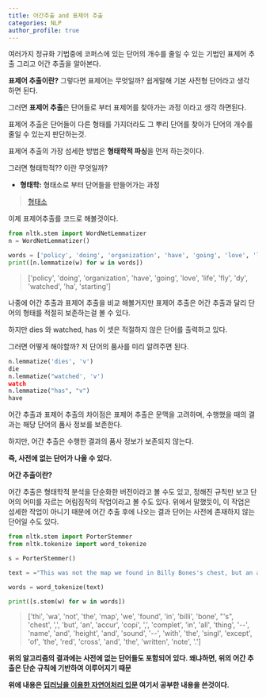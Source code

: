 ```yaml
---
title: 어간추출 and 표제어 추출
categories: NLP
author_profile: true
---
```


여러가지 정규화 기법중에 코퍼스에 있는 단어의 개수를 줄일 수 있는 기법인 표제어 추출 그리고 어간 추출을 알아본다.

**표제어 추출이란?**
그렇다면 표제어는 무엇일까? 쉽게말해 기본 사전형 단어라고 생각 하면 된다.

그러면 **표제어 추출**은 단어들로 부터 표제어를 찾아가는 과정 이라고 생각 하면된다.

표제어 추출은 단어들이 다른 형태를 가지더라도 그 뿌리 단어를 찾아가 단어의 개수를 줄일 수 있는지 판단하는것.

표제어 추출의 가장 섬세한 방법은 **형태학적 파싱**을 먼저 하는것이다. 

그러면 형태학적?? 이란 무엇일까?

- **형태학:** 형태소로 부터 단어들을 만들어가는 과정

>[형태소](https://youyoungnam.github.io/nlp/token/)

이제 표제어추출를 코드로 해볼것이다.

```python
from nltk.stem import WordNetLemmatizer
n = WordNetLemmatizer()

words = ['policy', 'doing', 'organization', 'have', 'going', 'love', 'lives', 'fly', 'dies', 'watched', 'has', 'starting']
print([n.lemmatize(w) for w in words])
```

>['policy', 'doing', 'organization', 'have', 'going', 'love', 'life', 'fly', 'dy', 'watched', 'ha', 'starting']

나중에 어간 추출과 표제어 추출을 비교 해볼거지만 
표제어 추출은 어간 추출과 달리 단어의 형태를 적절히 보존하는걸 볼 수 있다.

하지만 dies 와 watched, has 이 셋은 적절하지 않은 단어를 출력하고 있다.

그러면 어떻게 해야할까?
저 단어의 품사를 미리 알려주면 된다.
```python
n.lemmatize('dies', 'v')
die
n.lemmatize("watched', 'v')
watch
n.lemmatize("has", "v")
have
```
어간 추출과 표제어 추출의 차이점은 표제어 추출은 문맥을 고려하며, 수행했을 때의 결과는 해당 단어의 품사 정보를 보존한다.

하지만, 어간 추출은 수행한 결과의 품사 정보가 보존되지 않는다.

**즉, 사전에 없는 단어가 나올 수 있다.**


**어간 추출이란?**


어간 추출은 형태학적 분석을 단순화한 버전이라고 볼 수도 있고, 정해진 규칙만 보고 단어의 어미를 자르는 어림짐작의 작업이라고 볼 수도 있다.
위에서 말했듯이, 이 작업은 섬세한 작업이 아니기 때문에 어간 추출 후에 나오는 결과 단어는 사전에 존재하지 않는 단어일 수도 있다.


```python
from nltk.stem import PorterStemmer
from nltk.tokenize import word_tokenize

s = PorterStemmer()

text = ="This was not the map we found in Billy Bones's chest, but an accurate copy, complete in all things--names and heights and soundings--with the single exception of the red crosses and the written notes."

words = word_tokenize(text)

print([s.stem(w) for w in words])
```

>['thi', 'wa', 'not', 'the', 'map', 'we', 'found', 'in', 'billi', 'bone', "'s", 'chest', ',', 'but', 'an', 'accur', 'copi', ',', 'complet', 'in', 'all', 'thing', '--', 'name', 'and', 'height', 'and', 'sound', '--', 'with', 'the', 'singl', 'except', 'of', 'the', 'red', 'cross', 'and', 'the', 'written', 'note', '.']

**위의 알고리즘의 결과에는 사전에 없는 단어들도 포함되어 있다. 왜냐하면, 위의 어간 추출은 단순 규칙에 기반하여 이루어지기 때문**


**위에 내용은 [딥러닝을 이용한 자연어처리 입문](https://wikidocs.net/book/2155) 여기서 공부한 내용을 쓴것이다.**
